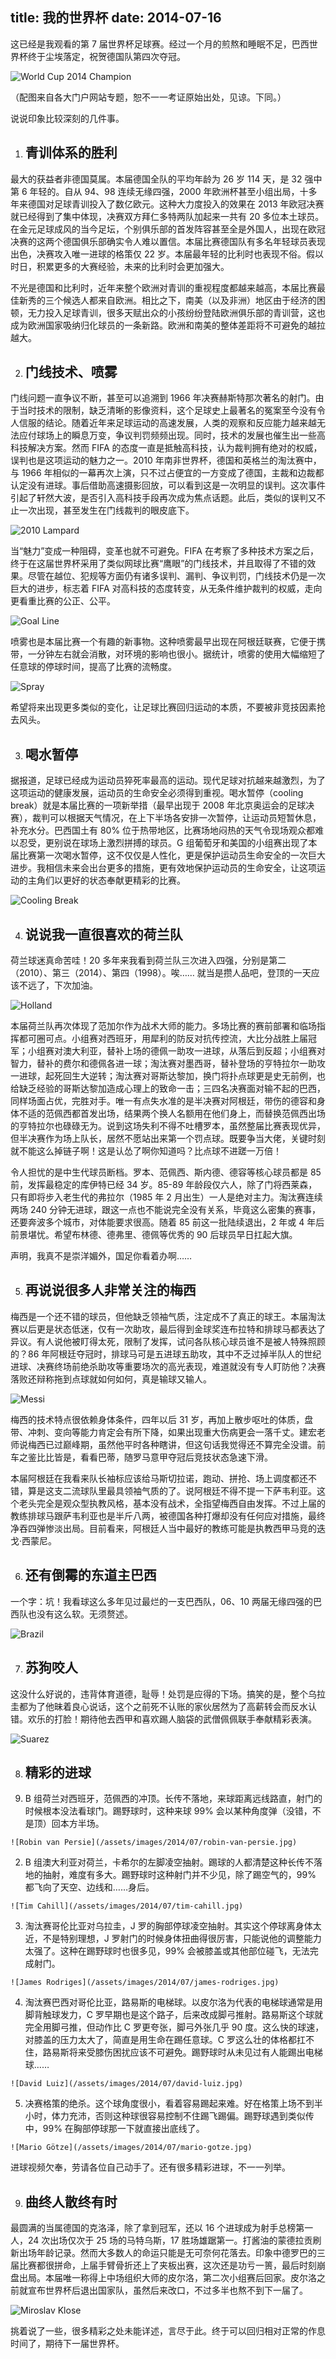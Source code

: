 title: 我的世界杯
date: 2014-07-16
---
这已经是我观看的第 7 届世界杯足球赛。经过一个月的煎熬和睡眠不足，巴西世界杯终于尘埃落定，祝贺德国队第四次夺冠。

![World Cup 2014 Champion](/assets/images/2014/07/2014-champion.jpg)

（配图来自各大门户网站专题，恕不一一考证原始出处，见谅。下同。）<!-- more -->

说说印象比较深刻的几件事。

1. ## 青训体系的胜利

  最大的获益者非德国莫属。本届德国全队的平均年龄为 26 岁 114 天，是 32 强中第 6 年轻的。自从 94、98 连续无缘四强，2000 年欧洲杯甚至小组出局，十多年来德国对足球青训投入了数亿欧元。这种大力度投入的效果在 2013 年欧冠决赛就已经得到了集中体现，决赛双方拜仁多特两队加起来一共有 20 多位本土球员。在金元足球成风的当今足坛，个别俱乐部的首发阵容甚至全是外国人，出现在欧冠决赛的这两个德国俱乐部确实令人难以置信。本届比赛德国队有多名年轻球员表现出色，决赛攻入唯一进球的格策仅 22 岁。本届最年轻的比利时也表现不俗。假以时日，积累更多的大赛经验，未来的比利时会更加强大。

  不光是德国和比利时，近年来整个欧洲对青训的重视程度都越来越高，本届比赛最佳新秀的三个候选人都来自欧洲。相比之下，南美（以及非洲）地区由于经济的困顿，无力投入足球青训，很多天赋出众的小孩纷纷登陆欧洲俱乐部的青训营，这也成为欧洲国家吸纳归化球员的一条新路。欧洲和南美的整体差距将不可避免的越拉越大。

2. ## 门线技术、喷雾

  门线问题一直争议不断，甚至可以追溯到 1966 年决赛赫斯特那次著名的射门。由于当时技术的限制，缺乏清晰的影像资料，这个足球史上最著名的冤案至今没有令人信服的结论。随着近年来足球运动的高速发展，人类的观察和反应能力越来越无法应付球场上的瞬息万变，争议判罚频频出现。同时，技术的发展也催生出一些高科技解决方案。然而 FIFA 的态度一直是抵触高科技，认为裁判拥有绝对的权威，误判也是这项运动的魅力之一。2010 年南非世界杯，德国和英格兰的淘汰赛中，与 1966 年相似的一幕再次上演，只不过占便宜的一方变成了德国，主裁和边裁都认定没有进球。事后借助高速摄影回放，可以看到这是一次明显的误判。这次事件引起了轩然大波，是否引入高科技手段再次成为焦点话题。此后，类似的误判又不止一次出现，甚至发生在门线裁判的眼皮底下。

  ![2010 Lampard](/assets/images/2014/07/2010-lampard.jpg)

  当“魅力”变成一种阻碍，变革也就不可避免。FIFA 在考察了多种技术方案之后，终于在这届世界杯采用了类似网球比赛“鹰眼”的门线技术，并且取得了不错的效果。尽管在越位、犯规等方面仍有诸多误判、漏判、争议判罚，门线技术仍是一次巨大的进步，标志着 FIFA 对高科技的态度转变，从无条件维护裁判的权威，走向更看重比赛的公正、公平。

  ![Goal Line](/assets/images/2014/07/goal-line.jpg)

  喷雾也是本届比赛一个有趣的新事物。这种喷雾最早出现在阿根廷联赛，它便于携带，一分钟左右就会消散，对环境的影响也很小。据统计，喷雾的使用大幅缩短了任意球的停球时间，提高了比赛的流畅度。

  ![Spray](/assets/images/2014/07/spray.jpg)

  希望将来出现更多类似的变化，让足球比赛回归运动的本质，不要被非竞技因素抢去风头。

3. ## 喝水暂停

  据报道，足球已经成为运动员猝死率最高的运动。现代足球对抗越来越激烈，为了这项运动的健康发展，运动员的生命安全必须得到重视。喝水暂停（cooling break）就是本届比赛的一项新举措（最早出现于 2008 年北京奥运会的足球决赛），裁判可以根据天气情况，在上下半场各安排一次暂停，让运动员短暂休息，补充水分。巴西国土有 80% 位于热带地区，比赛场地闷热的天气令现场观众都难以忍受，更别说在球场上激烈拼搏的球员。G 组葡萄牙和美国的小组赛出现了本届比赛第一次喝水暂停，这不仅仅是人性化，更是保护运动员生命安全的一次巨大进步。我相信未来会出台更多的措施，更有效地保护运动员的生命安全，让这项运动的主角们以更好的状态奉献更精彩的比赛。

  ![Cooling Break](/assets/images/2014/07/cooling-break.jpg)

4. ## 说说我一直很喜欢的荷兰队

  荷兰球迷真命苦哇！20 多年来我看到荷兰队三次进入四强，分别是第二（2010）、第三（2014）、第四（1998）。唉…… 就当是攒人品吧，登顶的一天应该不远了，下次加油。

  ![Holland](/assets/images/2014/07/holland.jpg)

  本届荷兰队再次体现了范加尔作为战术大师的能力。多场比赛的赛前部署和临场指挥都可圈可点。小组赛对西班牙，用犀利的防反对抗传控流，大比分战胜上届冠军；小组赛对澳大利亚，替补上场的德佩一助攻一进球，从落后到反超；小组赛对智力，替补的费尔和德佩各进一球；淘汰赛对墨西哥，替补登场的亨特拉尔一助攻一进球，起死回生大逆转；淘汰赛对哥斯达黎加，换门将扑点球更是史无前例，也给缺乏经验的哥斯达黎加造成心理上的致命一击；三四名决赛面对输不起的巴西，同样场面占优，完胜对手。唯一有点失水准的是半决赛对阿根廷，带伤的德容和身体不适的范佩西都首发出场，结果两个换人名额用在他们身上，而替换范佩西出场的亨特拉尔也碌碌无为。说到这场失利不得不吐槽罗本，虽然整届比赛表现优异，但半决赛作为场上队长，居然不愿站出来第一个罚点球。既要争当大佬，关键时刻就不能这么掉链子啊！这是认怂了啊你知道吗？比点球不进蹉一万倍！

  令人担忧的是中生代球员断档。罗本、范佩西、斯内德、德容等核心球员都是 85 前，发挥最稳定的库伊特已经 34 岁。85-89 年龄段仅六人，除了门将西莱森，只有即将步入老生代的弗拉尔（1985 年 2 月出生）一人是绝对主力。淘汰赛连续两场 240 分钟无进球，跟这一点也不能说完全没有关系，毕竟这么密集的赛事，还要奔波多个城市，对体能要求很高。随着 85 前这一批陆续退出，2 年或 4 年后前景堪忧。希望布林德、德弗里、德佩等优秀的 90 后球员早日扛起大旗。

  声明，我真不是崇洋媚外，国足你看着办啊……

5. ## 再说说很多人非常关注的梅西

  梅西是一个还不错的球员，但他缺乏领袖气质，注定成不了真正的球王。本届淘汰赛以后更是状态低迷，仅有一次助攻，最后得到金球奖连布拉特和排球马都表达了异议。有人说他被盯得太死，限制了发挥，试问各队核心球员谁不是被人特殊照顾的？86 年阿根廷夺冠时，排球马可是五进球五助攻，其中不乏过掉半队人的世纪进球、决赛终场前绝杀助攻等重要场次的高光表现，难道就没有专人盯防他？决赛落败还辩称拖到点球就如何如何，真是输球又输人。

  ![Messi](/assets/images/2014/07/messi.jpg)

  梅西的技术特点很依赖身体条件，四年以后 31 岁，再加上散步呕吐的体质，盘带、冲刺、变向等能力肯定会有所下降，如果出现重大伤病更会一落千丈。建宏老师说梅西已过巅峰期，虽然他平时各种瞎讲，但这句话我觉得还不算完全没谱。前车之鉴比比皆是，看看巴蒂，随罗马意甲夺冠后竞技状态急速下滑。

  本届阿根廷在我看来队长袖标应该给马斯切拉诺，跑动、拼抢、场上调度都还不错，算是这支二流球队里最具领袖气质的了。说阿根廷不得不提一下萨韦利亚。这个老头完全是观众型执教风格，基本没有战术，全指望梅西自由发挥。不过上届的教练排球马跟萨韦利亚也是半斤八两，被德国各种打爆却没有任何应对措施，最终净吞四弹惨淡出局。目前看来，阿根廷人当中最好的教练可能是执教西甲马竞的迭戈·西蒙尼。

6. ## 还有倒霉的东道主巴西

  一个字：坑！我看球这么多年见过最烂的一支巴西队，06、10 两届无缘四强的巴西队也没有这么软。无须赘述。

  ![Brazil](/assets/images/2014/07/brazil.jpg)

7. ## 苏狗咬人

  这没什么好说的，违背体育道德，耻辱！处罚是应得的下场。搞笑的是，整个乌拉圭都为了他昧着良心说话，这个之前死不认账的家伙居然为了高薪转会而反水认错。欢乐的打脸！期待他去西甲和喜欢踢人脑袋的武僧佩佩联手奉献精彩表演。

  ![Suarez](/assets/images/2014/07/suarez.jpg)

8. ## 精彩的进球

  1. B 组荷兰对西班牙，范佩西的冲顶。长传不落地，来球距离远线路直，射门的时候根本没法看球门。踢野球时，这种来球 99% 会以某种角度弹（没错，不是顶）回本方半场。

    ![Robin van Persie](/assets/images/2014/07/robin-van-persie.jpg)

  2. B 组澳大利亚对荷兰，卡希尔的左脚凌空抽射。踢球的人都清楚这种长传不落地的抽射，难度有多大。踢野球时这种射门并不少见，除了踢空气的，99% 都飞向了天空、边线和……身后。

    ![Tim Cahill](/assets/images/2014/07/tim-cahill.jpg)

  3. 淘汰赛哥伦比亚对乌拉圭，J 罗的胸部停球凌空抽射。其实这个停球离身体太近，不是特别理想，J 罗射门的时候身体扭曲得很厉害，只能说他的调整能力太强了。这种在踢野球时也很多见，99% 会被膝盖或其他部位碰飞，无法完成射门。

    ![James Rodriges](/assets/images/2014/07/james-rodriges.jpg)

  4. 淘汰赛巴西对哥伦比亚，路易斯的电梯球。以皮尔洛为代表的电梯球通常是用脚背触球发力，C 罗早期也是这个路子，后来改成脚弓推射。路易斯这个球就完全用脚弓推，但动作比 C 罗更夸张，脚弓外张几乎 90 度。这么快的球速，对膝盖的压力太大了，简直是用生命在踢任意球。C 罗这么壮的体格都扛不住，路易斯将来受膝伤困扰应该不可避免。踢野球时从未见过有人能踢出电梯球……

    ![David Luiz](/assets/images/2014/07/david-luiz.jpg)

  5. 决赛格策的绝杀。这个球角度很小，看着容易踢起来难。好在格策上场不到半小时，体力充沛，否则这种球很容易控制不住踢飞踢偏。踢野球遇到类似传中，99% 在胸部停球那一下就直接出底线了。

    ![Mario Götze](/assets/images/2014/07/mario-gotze.jpg)

  进球视频欠奉，劳请各位自己动手了。还有很多精彩进球，不一一列举。

9. ## 曲终人散终有时

  最圆满的当属德国的克洛泽，除了拿到冠军，还以 16 个进球成为射手总榜第一人，24 次出场仅次于 25 场的马特乌斯，17 胜场雄踞第一。打酱油的蒙德拉贡刷新出场年龄记录。然而大多数人的命运只能是无可奈何花落去。印象中德罗巴的三届比赛都很拼命，上届手臂骨折还上了夹板出赛，这次还是功亏一篑，最后时刻崩盘出局。本届唯一称得上中场组织大师的皮尔洛，第二次小组赛后回家。皮尔洛之前就宣布世界杯后退出国家队，虽然后来改口，不过多半也熬不到下一届了。

  ![Miroslav Klose](/assets/images/2014/07/klose.jpg)

挑着说了一些，很多精彩之处未能详述，言尽于此。终于可以回归相对正常的作息时间了，期待下一届世界杯。